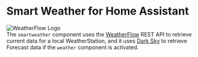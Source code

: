 # Smart Weather for Home Assistant
![WeatherFlow Logo](https://github.com/briis/hass-SmartWeather/blob/master/images/weatherflow.png)<br>
The `smartweather` component uses the [WeatherFlow](https://weatherflow.github.io/SmartWeather/api/swagger/) REST API to retrieve current data for a local WeatherStation, and it uses [Dark Sky](https://darksky.net/dev) to retrieve Forecast data if the `weather` component is activated.
